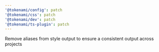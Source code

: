 ```yaml
---
'@tokenami/config': patch
'@tokenami/css': patch
'@tokenami/dev': patch
'@tokenami/ts-plugin': patch
---
```


Remove aliases from style output to ensure a consistent output across projects
